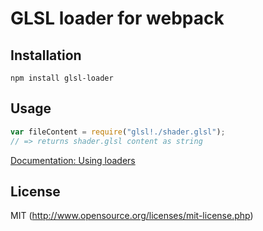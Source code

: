 # GLSL loader for webpack

## Installation

`npm install glsl-loader`

## Usage

``` javascript
var fileContent = require("glsl!./shader.glsl");
// => returns shader.glsl content as string
```

[Documentation: Using loaders](http://webpack.github.io/docs/using-loaders.html)

## License

MIT (http://www.opensource.org/licenses/mit-license.php)
